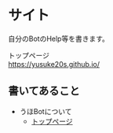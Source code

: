 # サイト  
自分のBotのHelp等を書きます。 
   
トップページ  
https://yusuke20s.github.io/

## 書いてあること  
- うほBotについて  
  - [トップページ](https://yusuke20s.github.io/uho/index.html)  